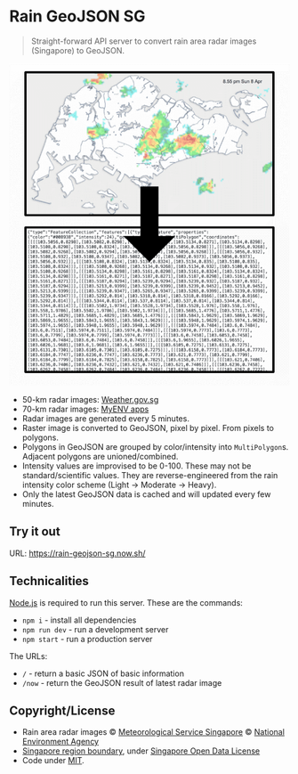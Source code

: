 Rain GeoJSON SG
===

> Straight-forward API server to convert rain area radar images (Singapore) to GeoJSON.

![Convert rain area radar image to GeoJSON](radar2geojson.png)

- 50-km radar images: [Weather.gov.sg](http://www.weather.gov.sg/weather-rain-area-50km/)
- 70-km radar images: [MyENV apps](http://www.nea.gov.sg/)
- Radar images are generated every 5 minutes.
- Raster image is converted to GeoJSON, pixel by pixel. From pixels to polygons.
- Polygons in GeoJSON are grouped by color/intensity into `MultiPolygon`s. Adjacent polygons are unioned/combined.
- Intensity values are improvised to be 0-100. These may not be standard/scientific values. They are reverse-engineered from the rain intensity color scheme (Light → Moderate → Heavy).
- Only the latest GeoJSON data is cached and will updated every few minutes.

Try it out
---

URL: <https://rain-geojson-sg.now.sh/>

Technicalities
---

[Node.js](https://nodejs.org/) is required to run this server. These are the commands:

- `npm i` - install all dependencies
- `npm run dev` - run a development server
- `npm start` - run a production server

The URLs:

- `/` - return a basic JSON of basic information
- `/now` - return the GeoJSON result of latest radar image

Copyright/License
---

- Rain area radar images © [Meteorological Service Singapore](http://www.weather.gov.sg/) © [National Environment Agency](http://www.nea.gov.sg/)
- [Singapore region boundary](https://data.gov.sg/dataset/master-plan-2014-region-boundary-web), under [Singapore Open Data License](https://data.gov.sg/open-data-licence)
- Code under [MIT](https://cheeaun.mit-license.org/).